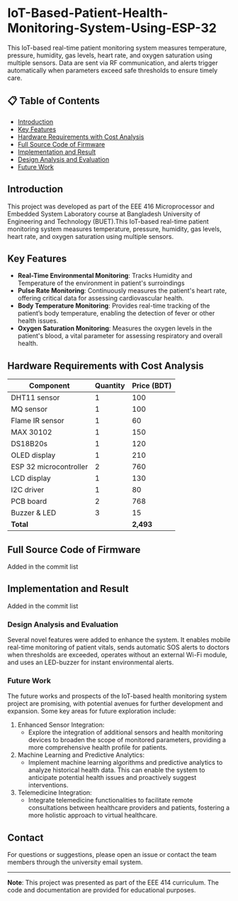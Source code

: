 # IoT-Based-Patient-Health-Monitoring-System-Using-ESP-32

This IoT-based real-time patient monitoring system measures temperature, pressure, humidity, gas levels, heart rate, and oxygen saturation using multiple sensors. Data are sent via RF communication, and alerts trigger automatically when parameters exceed safe thresholds to ensure timely care.


## 📋 Table of Contents
- [Introduction](#Introduction)
- [Key Features](#features)
- [Hardware Requirements with Cost Analysis](#Hardware_Requirements_with_Cost_Analysis)
- [Full Source Code of Firmware](#Full_Source_Code_of_Firmware)
- [Implementation and Result](#Implementation_and_Result)
- [Design Analysis and Evaluation](#Design_Analysis_and_Evaluation)
- [Future Work](#Future_Work)


##  Introduction

This project was developed as part of the EEE 416 Microprocessor and Embedded System Laboratory course at Bangladesh University of Engineering and Technology (BUET).This IoT-based real-time patient monitoring system measures temperature, pressure, humidity, gas levels, heart rate, and oxygen saturation using multiple sensors.


##  Key Features

- **Real-Time Environmental Monitoring**: Tracks Humidity and Temperature of the environment in patient's surroindings
- **Pulse Rate Monitoring**: Continuously measures the patient's heart rate, offering critical data for assessing cardiovascular health.
- **Body Temperature Monitoring**: Provides real-time tracking of the patient’s body temperature, enabling the detection of fever or other health issues.
- **Oxygen Saturation Monitoring**: Measures the oxygen levels in the patient's blood, a vital parameter for assessing respiratory and overall health.

##  Hardware Requirements with Cost Analysis

| Component | Quantity | Price (BDT) |
|-----------|----------|-------------|
| DHT11 sensor | 1 | 100 |
| MQ sensor | 1 | 100|
| Flame IR sensor | 1 | 60 |
| MAX 30102 | 1 | 150 |
| DS18B20s | 1 | 120 |
| OLED display | 1 | 210 |
| ESP 32 microcontroller | 2 | 760 |
| LCD display | 1 | 130 |
| I2C driver | 1 | 80 |
| PCB board | 2 | 768 |
| Buzzer & LED | 3 | 15 |
| **Total** | | **2,493** |

## Full Source Code of Firmware
Added in the commit list

##  Implementation and Result
Added in the commit list



### Design Analysis and Evaluation

Several novel features were added to enhance the system. It enables mobile real-time monitoring of patient vitals, sends automatic SOS alerts to doctors when thresholds are exceeded, operates without an external Wi-Fi module, and uses an LED-buzzer for instant environmental alerts.

### Future Work

The future works and prospects of the IoT-based health monitoring system project are promising, with potential avenues for further development and expansion. Some key areas for future exploration include:
1.	Enhanced Sensor Integration:
    -	Explore the integration of additional sensors and health monitoring devices to broaden the scope of monitored parameters, providing a more comprehensive health profile for patients.
2.	Machine Learning and Predictive Analytics:
    -	Implement machine learning algorithms and predictive analytics to analyze historical health data. This can enable the system to anticipate potential health issues and proactively suggest interventions.
3.	Telemedicine Integration:
    -	Integrate telemedicine functionalities to facilitate remote consultations between healthcare providers and patients, fostering a more holistic approach to virtual healthcare.


##  Contact

For questions or suggestions, please open an issue or contact the team members through the university email system.

---

**Note**: This project was presented as part of the EEE 414 curriculum. The code and documentation are provided for educational purposes.
